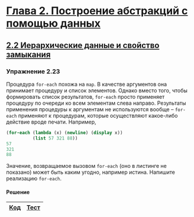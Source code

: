 # [Глава 2. Построение абстракций с помощью данных](index.md#Глава-2-Построение-абстракций-с-помощью-данных)
## [2.2 Иерархические данные и свойство замыкания](index.md#22-Иерархические-данные-и-свойство-замыкания)

### Упражнение 2.23
Процедура `for-each` похожа на `map`. В качестве аргументов она принимает
процедуру и список элементов. Однако вместо того, чтобы формировать список
результатов, `for-each` просто применяет процедуру по очереди ко всем элементам
слева направо. Результаты применения процедуры к аргументам не используются
вообще &ndash; `for-each` применяют к процедурам, которые осуществляют какое-либо
действие вроде печати. Например,

```scheme
(for-each (lambda (x) (newline) (display x))
          (list 57 321 88))
57
321
88
```

Значение, возвращаемое вызовом `for-each` (оно в листинге не показано) может
быть каким угодно, например истина. Напишите реализацию `for-each`.

#### Решение
[Код](../../src/chapter02/exercise_2_23.rkt) | [Тест](../../test/chapter02/test_exercise_2_23.rkt)
--- | ---
